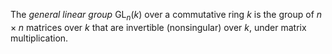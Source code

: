 The *general linear group* $\mathop{\mathrm{GL}}_n(k)$ over a commutative ring $k$ is the group of $n\times n$ matrices over $k$ that are invertible (nonsingular) over $k$, under matrix multiplication.
